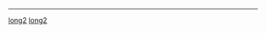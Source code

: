 <noinclude> <noinclude>

<hr>

</noinclude>

[long2](Category:Protoflux "wikilink")
[long2](Category:Protoflux:Input:Uncommon "wikilink")